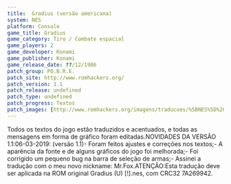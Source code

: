 ```yaml
---
title:  Gradius (versão americana)
system: NES
platform: Console
game_title: Gradius
game_category: Tiro / Combate espacial
game_players: 2
game_developer: Konami
game_publisher: Konami
game_release_date: ??/12/1986
patch_group: PO.B.R.E.
patch_site: http://www.romhackers.org/
patch_version: 1.1
patch_release: undefined
patch_type: undefined
patch_progress: Textos
patch_images: [http://www.romhackers.org/imagens/traducoes/%5BNES%5D%20Gradius%20-%20POBRE%20-%201.png,http://www.romhackers.org/imagens/traducoes/%5BNES%5D%20Gradius%20-%20POBRE%20-%202.png]
---
```

Todos os textos do jogo estão traduzidos e acentuados, e todas as mensagens em forma de gráfico foram editadas.NOVIDADES DA VERSÃO 1.1:06-03-2019: (versão 1.1)- Foram feitos ajustes e correções nos textos;- A aparência da fonte e de alguns gráficos do jogo foi melhorada;- Foi corrigido um pequeno bug na barra de seleção de armas;- Assinei a tradução com o meu novo nickname: Mr.Fox.ATENÇÃO:Esta tradução deve ser aplicada na ROM original Gradius (U) [!].nes, com CRC32 7A269942.